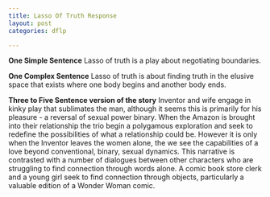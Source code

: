 ```yaml
---
title: Lasso Of Truth Response
layout: post
categories: dflp

---
```


**One Simple Sentence**
Lasso of truth is a play about negotiating boundaries.

**One Complex Sentence**
Lasso of truth is about finding truth in the elusive space that exists where one body begins and another body ends.

**Three to Five Sentence version of the story**
Inventor and wife engage in kinky play that sublimates the man, although it seems this is primarily for his pleasure - a reversal of sexual power binary. When the Amazon is brought into their relationship the trio begin a polygamous exploration and seek to redefine the possibilities of what a relationship could be. However it is only when the Inventor leaves the women alone, the we see the capabilities of a love beyond conventional, binary, sexual dynamics. This narrative is contrasted with a number of dialogues between other characters who are struggling to find connection through words alone. A comic book store clerk and a young girl seek to find connection through objects, particularly a valuable edition of a Wonder Woman comic.
